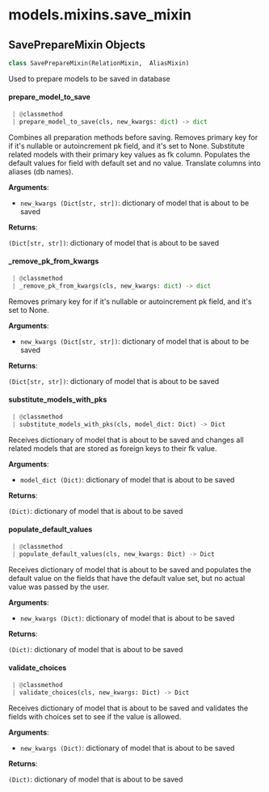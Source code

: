 <a name="models.mixins.save_mixin"></a>
# models.mixins.save\_mixin

<a name="models.mixins.save_mixin.SavePrepareMixin"></a>
## SavePrepareMixin Objects

```python
class SavePrepareMixin(RelationMixin,  AliasMixin)
```

Used to prepare models to be saved in database

<a name="models.mixins.save_mixin.SavePrepareMixin.prepare_model_to_save"></a>
#### prepare\_model\_to\_save

```python
 | @classmethod
 | prepare_model_to_save(cls, new_kwargs: dict) -> dict
```

Combines all preparation methods before saving.
Removes primary key for if it's nullable or autoincrement pk field,
and it's set to None.
Substitute related models with their primary key values as fk column.
Populates the default values for field with default set and no value.
Translate columns into aliases (db names).

**Arguments**:

- `new_kwargs (Dict[str, str])`: dictionary of model that is about to be saved

**Returns**:

`(Dict[str, str])`: dictionary of model that is about to be saved

<a name="models.mixins.save_mixin.SavePrepareMixin._remove_pk_from_kwargs"></a>
#### \_remove\_pk\_from\_kwargs

```python
 | @classmethod
 | _remove_pk_from_kwargs(cls, new_kwargs: dict) -> dict
```

Removes primary key for if it's nullable or autoincrement pk field,
and it's set to None.

**Arguments**:

- `new_kwargs (Dict[str, str])`: dictionary of model that is about to be saved

**Returns**:

`(Dict[str, str])`: dictionary of model that is about to be saved

<a name="models.mixins.save_mixin.SavePrepareMixin.substitute_models_with_pks"></a>
#### substitute\_models\_with\_pks

```python
 | @classmethod
 | substitute_models_with_pks(cls, model_dict: Dict) -> Dict
```

Receives dictionary of model that is about to be saved and changes all related
models that are stored as foreign keys to their fk value.

**Arguments**:

- `model_dict (Dict)`: dictionary of model that is about to be saved

**Returns**:

`(Dict)`: dictionary of model that is about to be saved

<a name="models.mixins.save_mixin.SavePrepareMixin.populate_default_values"></a>
#### populate\_default\_values

```python
 | @classmethod
 | populate_default_values(cls, new_kwargs: Dict) -> Dict
```

Receives dictionary of model that is about to be saved and populates the default
value on the fields that have the default value set, but no actual value was
passed by the user.

**Arguments**:

- `new_kwargs (Dict)`: dictionary of model that is about to be saved

**Returns**:

`(Dict)`: dictionary of model that is about to be saved

<a name="models.mixins.save_mixin.SavePrepareMixin.validate_choices"></a>
#### validate\_choices

```python
 | @classmethod
 | validate_choices(cls, new_kwargs: Dict) -> Dict
```

Receives dictionary of model that is about to be saved and validates the
fields with choices set to see if the value is allowed.

**Arguments**:

- `new_kwargs (Dict)`: dictionary of model that is about to be saved

**Returns**:

`(Dict)`: dictionary of model that is about to be saved


